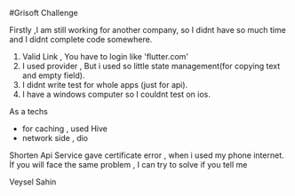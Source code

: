 #Grisoft Challenge
  
  Firstly ,I am still working for another company, so I didnt have so much time and I didnt complete code somewhere.
  1. Valid Link , You have to login like 'flutter.com' 
  2. I used provider , But i  used so little state management(for copying text and empty field).
  3. I didnt write test for whole apps (just for api).
  4. I have a windows computer so I couldnt test on ios.

As a techs
  - for caching , used Hive
  - network side , dio

Shorten Api Service gave certificate error , when i used my phone internet.
İf you will face the same problem , I can try to solve if you tell me

Veysel Sahin
